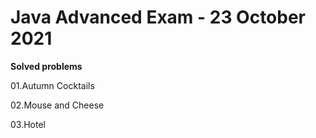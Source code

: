 # Java Advanced Exam - 23 October 2021

<b>Solved problems</b>

01.Autumn Cocktails

02.Mouse and Cheese

03.Hotel
